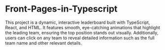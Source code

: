 # Front-Pages-in-Typescript
This project is a dynamic, interactive leaderboard built with TypeScript, React, and HTML. It features smooth, eye-catching animations that highlight the leading team, ensuring the top position stands out visually. Additionally, users can click on any team to reveal detailed information such as the full team name and other relevant details.
